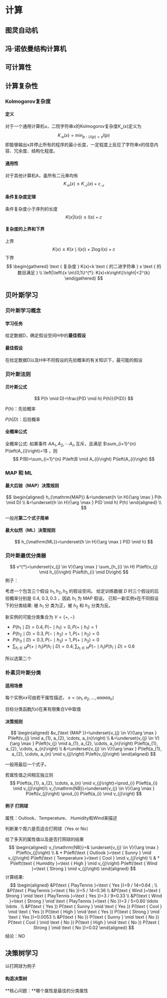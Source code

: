 # 计算

## 图灵自动机

## 冯·诺依曼结构计算机

## 可计算性

## 计算复杂性

### Kolmogorov复杂度

#### 定义

对于一个通用计算机u，二院字符串x的Kolmogorov复杂度$K_\mathcal{u}(x)$定义为
$$
K_{\mathcal{U}}(x)=\min _{p: U(p)=x} l(p)
$$
即能够输出x并停止所有的程序的最小长度，一定程度上反应了字符串x的信息内容、冗余度、结构化程度。

#### 通用性

对于其他计算机A，虽所有二元串均有
$$
K_{\mathcal{U}}(x) \leq K_{\mathcal{A}}(x)+c_{\mathcal{A}}
$$

#### 条件复杂度定理

条件复杂度小于序列的长度
$$
K(x|l(x)) \le l(s)+c
$$

#### 复杂度的上界和下界

上界
$$
K(x) \leq K(x \mid l(x))+2 \log l(x)+c
$$
下界
$$
\begin{gathered}
\text { 复杂度 } K(x)<k \text { 的二进字符串 } x \text { 的数目满足 } \\
\left|\left\{x \in\{0,1\}^{*}: K(x)<k\right\}\right|<2^{k}
\end{gathered}
$$

## 贝叶斯学习

### 贝叶斯学习概念

#### 学习任务

给定数据D，确定假设空间H中的**最佳假设**

#### 最佳假设

在给定数据D以及H中不同假设的先验概率的有关知识下，最可能的假设

### 贝叶斯法则

#### 贝叶斯公式

$$
P(h \mid D)=\frac{P(D \mid h) P(h)}{P(D)}
$$

$P(h)$：先验概率

$P(h|D)$：后验概率

#### 全概率公式

全概率公式: 如果事件 $A A_{1}, A_{2}, \cdots A_{n}$ 互斥，且满足 $\sum_{i=1}^{n} P\left(A_{i}\right)=1$ ，则
$$
P(B)=\sum_{i=1}^{n} P\left(B \mid A_{i}\right) P\left(A_{i}\right)
$$

### MAP 和 ML

#### 最大后验（MAP）决策规则

$$
\begin{aligned}
h_{\mathrm{MAP}} &=\underset{h \in H}{\arg \max } P(h \mid D) \\
&=\underset{h \in H}{\arg \max } P(D \mid h) P(h)
\end{aligned} \\
$$

一般用**第二个式子简单**

#### 最大似然（ML）决策规则

$$
h_{\mathrm{ML}}=\underset{h \in H}{\arg \max } P(D \mid h)
$$

### 贝叶斯最优分类器
$$
v^{*}=\underset{v_{j} \in V}{\arg \max } \sum_{h_{i} \in H} P\left(v_{j} \mid h_{i}\right) P\left(h_{i} \mid D\right)
$$
例子：

考虑一个包含三个假设 $h_{1}, h_{2}, h_{3}$ 的假设空间。
给定训练数据 $D$ 时三个假设的后验概率分别是 $0.4$,
$0.3,0.3$ ，因此 $h_{1}$ 为 $\mathrm{MAP}$ 假设。
已知一新实例x在不同假设下的分类结果: 被 $h_{1}$ 分
类为正，被 $h_{2}$ 和 $h_{3}$ 分类为反。

新实例的可能分类集合为 $V=\{+,-\}$
- $P\left(h_{1} \mid D\right)=0.4, P\left(-\mid h_{1}\right)=0, P\left(+\mid h_{1}\right)=1$
- $P\left(h_{2} \mid D\right)=0.3, P\left(-\mid h_{2}\right)=1, P\left(+\mid h_{2}\right)=0$
- $P\left(h_{3} \mid D\right)=0.3, P\left(-\mid h_{3}\right)=1, P\left(+\mid h_{2}\right)=0$
- $\sum_{h_{i} \in H} P\left(+\mid h_{i}\right) P\left(h_{i} \mid D\right)=0.4 ; \sum_{h_{i} \in H} P\left(-\mid h_{i}\right) P\left(h_{i} \mid D\right)=0.6$

所以选第二个

### 朴素贝叶斯分类

#### 适用场景

每个实例𝑥𝑥可由若干属性描述， $x =  \langle a_1, a_2, ... ,aaaaa_n \rangle$

目标分类函数$f(x)$在某有限集合V中取值

#### 决策规则

$$
\begin{aligned}
&v_{\text {MAP }}=\underset{v_{j} \in V}{\arg \max } P\left(v_{j} \mid a_{1}, a_{2}, \cdots, a_{n}\right) \\
&=\underset{v_{j} \in V}{\arg \max } P\left(v_{j} \mid a_{1}, a_{2}, \cdots, a_{n}\right) P\left(a_{1}, a_{2}, \cdots, a_{n}\right) \\
&=\underset{v_{j} \in V}{\arg \max } P\left(a_{1}, a_{2}, \cdots, a_{n} \mid v_{j}\right) P\left(v_{j}\right)
\end{aligned}
$$

一般用最后一个式子。

若属性值之间相互独立则
$$
P\left(a_{1}, a_{2}, \cdots, a_{n} \mid v_{j}\right)=\prod_{i} P\left(a_{i} \mid v_{j}\right)\\
v_{\mathrm{NB}}=\underset{v_{j} \in V}{\arg \max } P\left(v_{j}\right) \prod_{i} P\left(a_{i} \mid v_{j}\right)
$$

#### 例子 打网球

属性：Outlook、Temperature、 Humidity和Wind来描述 

判断某个周六是否适合打网球（Yes or No）

给了多天的属性值以及是否打网球的结果
$$
\begin{aligned}
v_{\mathrm{NB}}=& \underset{v_{j} \in V}{\arg \max } P\left(v_{j}\right) \\
& * P\left(\text { Outlook }=\text { Sunny } \mid v_{j}\right) P\left(\text { Temperature }=\text { Cool } \mid v_{j}\right) \\
& * P\left(\text { Humidity }=\text { High } \mid v_{j}\right) P\left(\text { Wìnd }=\text { Strong } \mid v_{j}\right)
\end{aligned}
$$
计算结果:
$$
\begin{aligned}
&P(\text { PlayTennis }=\text { Yes })=9 / 14=0.64 ; \\
&P(\text { PlayTennis }=\text { No })=5 / 14=0.36 \\
&P(\text { Wind }=\text { Strong } \mid \text { PlayTennis }=\text { Yes })=3 / 9=0.33 \\
&P(\text { Wind }=\text { Strong } \mid \text { PlayTennis }=\text { No })=3 / 5=0.60 \ldots \ldots . \\
&P(\text { Yes }) P(\text { Sunny } \mid \text { Yes }) P(\text { Cool } \mid \text { Yes }) P(\text { High } \mid \text { Yes }) P(\text { Strong } \mid \text { Yes })=0.0053 \\
&P(\text { No }) P(\text { Sunny } \mid \text { No }) P(\text { Cool } \mid \text { No }) P(\text { High } \mid \text { No }) P(\text { Strong } \mid \text { No })=0.02
\end{aligned}
$$
结论：NO

## 决策树学习

以打网球为例子

#### 构造决策树

**核心问题：**哪个属性是最佳的分类属性




